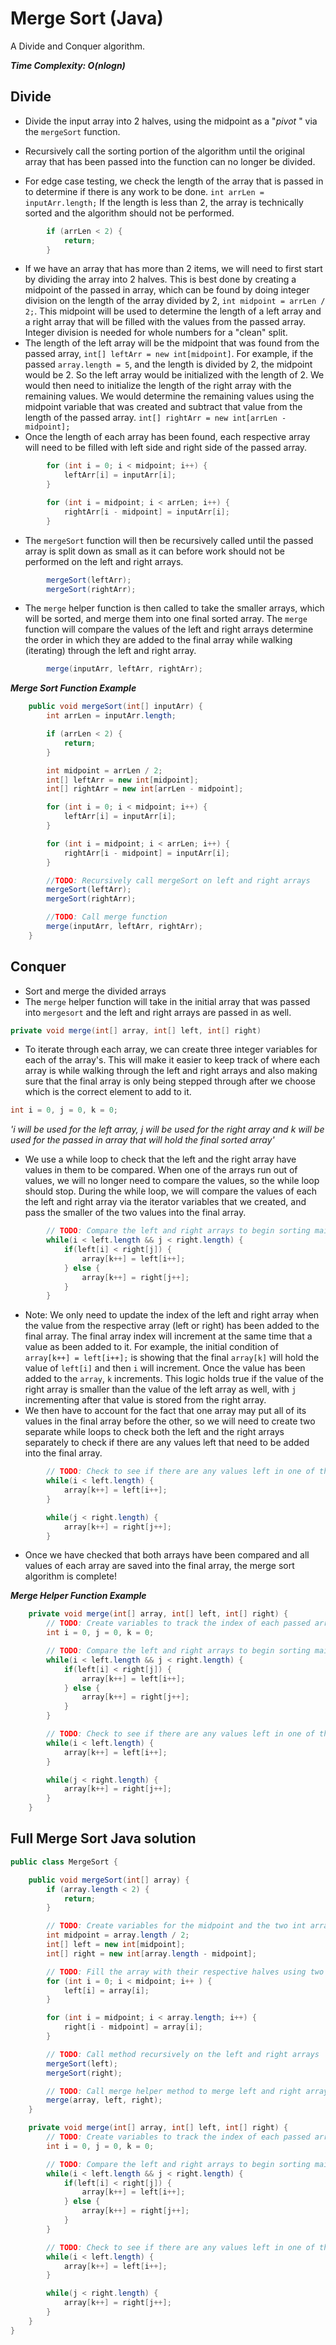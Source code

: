 # Merge Sort (Java)
A Divide and Conquer algorithm.

***Time Complexity: O(nlogn)***

## Divide
- Divide the input array into 2 halves, using the midpoint as a "*pivot* " via the ```mergeSort``` function.
- Recursively call the sorting portion of the algorithm until the original array that has been passed into the function can no longer
be divided.

- For edge case testing, we check the length of the array that is passed in to determine if there is any work to be done. ``````int arrLen = inputArr.length;``````
If the length is less than 2, the array is technically sorted and the algorithm should not be performed.
```java
        if (arrLen < 2) {
            return;
        }
```
- If we have an array that has more than 2 items, we will need to first start by dividing the array into 2 halves. This is best done by creating a midpoint of the passed in array,
which can be found by doing integer division on the length of the array divided by 2, ```int midpoint = arrLen / 2;```.
This midpoint will be used to determine the length of a left array and a right array that will be filled with the values from the passed array. Integer division is needed for whole numbers for a "clean" split.
- The length of the left array will be the midpoint that was found from the passed array, ```int[] leftArr = new int[midpoint]```. For example, if the passed ```array.length = 5```, and the length
is divided by 2, the midpoint would be 2. So the left array would be initialized with the length of 2. We would then need to initialize the length of the right array with the remaining values.
We would determine the remaining values using the midpoint variable that was created and subtract that value from the length of the passed array. ```int[] rightArr = new int[arrLen - midpoint];```
- Once the length of each array has been found, each respective array will need to be filled with left side and right side of the passed array.
```java
        for (int i = 0; i < midpoint; i++) {
            leftArr[i] = inputArr[i];
        }

        for (int i = midpoint; i < arrLen; i++) {
            rightArr[i - midpoint] = inputArr[i];
        }   
```
- The ```mergeSort``` function will then be recursively called until the passed array is split down as small as it can before work should not be performed on the left and right arrays.
```java
        mergeSort(leftArr);
        mergeSort(rightArr);
```
- The ```merge``` helper function is then called to take the smaller arrays, which will be sorted, and merge them into one final sorted array. The ```merge``` function will compare the values of the left and right arrays determine the order in which they are added to the final array while walking (iterating) through the left and right array.
```java
        merge(inputArr, leftArr, rightArr);
```

 ***Merge Sort Function Example***

```java
    public void mergeSort(int[] inputArr) {
        int arrLen = inputArr.length;

        if (arrLen < 2) {
            return;
        }

        int midpoint = arrLen / 2;
        int[] leftArr = new int[midpoint];
        int[] rightArr = new int[arrLen - midpoint];

        for (int i = 0; i < midpoint; i++) {
            leftArr[i] = inputArr[i];
        }

        for (int i = midpoint; i < arrLen; i++) {
            rightArr[i - midpoint] = inputArr[i];
        }

        //TODO: Recursively call mergeSort on left and right arrays
        mergeSort(leftArr);
        mergeSort(rightArr);

        //TODO: Call merge function
        merge(inputArr, leftArr, rightArr);
    }
```

## Conquer
- Sort and merge the divided arrays
- The ```merge``` helper function will take in the initial array that was passed into ```mergesort``` and the left and right arrays are passed in as well. 
```java
private void merge(int[] array, int[] left, int[] right)
```
- To iterate through each array, we can create three integer variables for each of the array's. This will make it easier to keep track of where each array is while walking through the left and right arrays and also making sure that the final array is only being stepped through after we choose which is the correct element to add to it.
```java
int i = 0, j = 0, k = 0;
```
*'*i will be used for the left array, j will be used for the right array and k will be used for the passed in array that will hold the final sorted array*'*

- We use a while loop to check that the left and the right array have values in them to be compared. When one of the arrays run out of values, we will no longer need to compare the values, so the while loop should stop. During the while loop, we will compare the values of each the left and right array via the iterator variables that we created, and pass the smaller of the two values into the final array.
```java
        // TODO: Compare the left and right arrays to begin sorting main array
        while(i < left.length && j < right.length) {
            if(left[i] < right[j]) {
                array[k++] = left[i++];
            } else {
                array[k++] = right[j++];
            }
        }
```
- Note: We only need to update the index of the left and right array when the value from the respective array (left or right) has been added to the final array. The final array index will increment at the same time that a value as been added to it. For example, the initial condition of ```array[k++] = left[i++];``` is showing that the final ```array[k]``` will hold the value of ```left[i]``` and then ```i``` will increment. Once the value has been added to the ```array```, ```k``` increments. This logic holds true if the value of the right array is smaller than the value of the left array as well, with ```j``` incrementing after that value is stored from the right array.
- We then have to account for the fact that one array may put all of its values in the final array before the other, so we will need to create two separate while loops to check both the left and the right arrays separately to check if there are any values left that need to be added into the final array.

```java
        // TODO: Check to see if there are any values left in one of the arrays if one array is done being added to the final array
        while(i < left.length) {
            array[k++] = left[i++];
        }

        while(j < right.length) {
            array[k++] = right[j++];
        }
```

- Once we have checked that both arrays have been compared and all values of each array are saved into the final array, the merge sort algorithm is complete!

***Merge Helper Function Example***
```java
    private void merge(int[] array, int[] left, int[] right) {
        // TODO: Create variables to track the index of each passed array
        int i = 0, j = 0, k = 0;

        // TODO: Compare the left and right arrays to begin sorting main array
        while(i < left.length && j < right.length) {
            if(left[i] < right[j]) {
                array[k++] = left[i++];
            } else {
                array[k++] = right[j++];
            }
        }

        // TODO: Check to see if there are any values left in one of the arrays if one array is sorted
        while(i < left.length) {
            array[k++] = left[i++];
        }

        while(j < right.length) {
            array[k++] = right[j++];
        }
    }
```

## Full Merge Sort Java solution
```java
public class MergeSort {

    public void mergeSort(int[] array) {
        if (array.length < 2) {
            return;
        }

        // TODO: Create variables for the midpoint and the two int arrays
        int midpoint = array.length / 2;
        int[] left = new int[midpoint];
        int[] right = new int[array.length - midpoint];

        // TODO: Fill the array with their respective halves using two for loops
        for (int i = 0; i < midpoint; i++ ) {
            left[i] = array[i];
        }

        for (int i = midpoint; i < array.length; i++) {
            right[i - midpoint] = array[i];
        }

        // TODO: Call method recursively on the left and right arrays
        mergeSort(left);
        mergeSort(right);

        // TODO: Call merge helper method to merge left and right arrays with the main array
        merge(array, left, right);
    }

    private void merge(int[] array, int[] left, int[] right) {
        // TODO: Create variables to track the index of each passed array
        int i = 0, j = 0, k = 0;

        // TODO: Compare the left and right arrays to begin sorting main array
        while(i < left.length && j < right.length) {
            if(left[i] < right[j]) {
                array[k++] = left[i++];
            } else {
                array[k++] = right[j++];
            }
        }

        // TODO: Check to see if there are any values left in one of the arrays if one array is sorted
        while(i < left.length) {
            array[k++] = left[i++];
        }

        while(j < right.length) {
            array[k++] = right[j++];
        }
    }
}
```